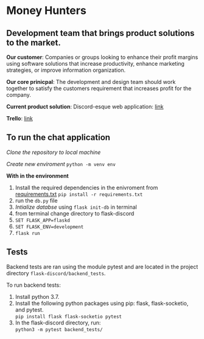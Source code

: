 # Money Hunters
## Development team that brings product solutions to the market. 

**Our customer**: Companies or groups looking to enhance their profit margins using software solutions that increase productivity, enhance marketing strategies, or improve information organization.

**Our core prinicpal**: The development and design team should work together to satisfy the customers requirement that increases profit for the company. 

**Current product solution**: Discord-esque web application: [link](https://github.com/thegoldenmule/csci-5030/blob/main/notes/briefs/discord.md)

**Trello**: [link](https://trello.com/b/uMw7mjYG/project-management)


## To run the chat application
*Clone the repository to local machine*

*Create new enviroment* `python -m venv env`

**With in the environment** 
1. Install the required dependencies in the enivroment from [requirements.txt](https://github.com/Sathvik-Chowdary-Veerapaneni/Money_Hunters_5030_Group_Project/tree/develop/flask-discord/flaskd) 
`pip install -r requirements.txt`
2. run the `db.py` file
3. *Intialize databse* using `flask init-db` in terminal
4. from terminal change directory to flask-discord 
5. `SET FLASK_APP=flaskd`
6. `SET FLASK_ENV=development`
7. `flask run`
  



## Tests

Backend tests are ran using the module pytest and are located in the project directory `flask-discord/backend_tests`.     

To run backend tests:  
1. Install python 3.7.
2. Install the following python packages using pip: flask, flask-socketio, and pytest.  
`pip install flask flask-socketio pytest`
3. In the flask-discord directory, run:  
`python3 -m pytest backend_tests/`
